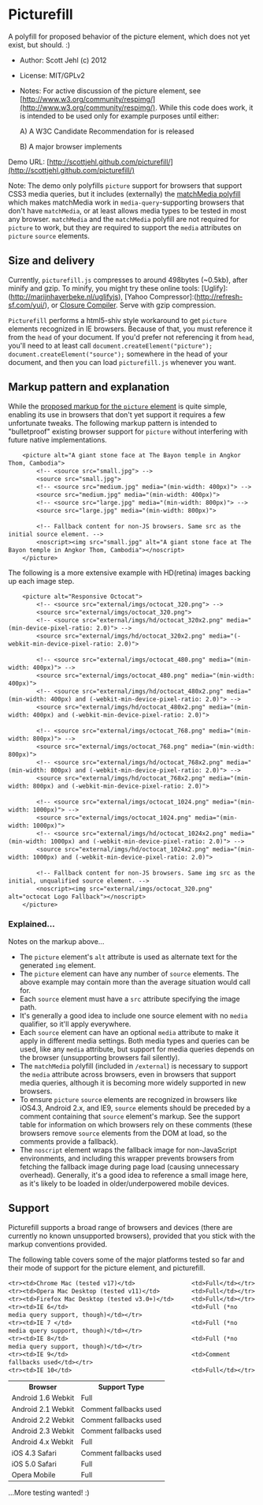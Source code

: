 # Picturefill

A polyfill for proposed behavior of the picture element, which does not yet exist, but should. :)

* Author: Scott Jehl (c) 2012
* License: MIT/GPLv2
* Notes: For active discussion of the picture element, see [http://www.w3.org/community/respimg/](http://www.w3.org/community/respimg/). While this code does work, it is intended to be used only for example purposes until either:

	A) A W3C Candidate Recommendation for <picture> is released
		
	B) A major browser implements <picture>

Demo URL: [http://scottjehl.github.com/picturefill/](http://scottjehl.github.com/picturefill/)

Note: The demo only polyfills `picture` support for browsers that support CSS3 media queries, but it includes (externally) the [matchMedia polyfill](https://github.com/paulirish/matchMedia.js/) which makes matchMedia work in `media-query`-supporting browsers that don't have `matchMedia`, or at least allows media types to be tested in most any browser. `matchMedia` and the `matchMedia` polyfill are not required for `picture` to work, but they are required to support the `media` attributes on `picture` `source` elements.

## Size and delivery

Currently, `picturefill.js` compresses to around 498bytes (~0.5kb), after minify and gzip. To minify, you might try these online tools: [Uglify]:(http://marijnhaverbeke.nl/uglifyjs), [Yahoo Compressor]:(http://refresh-sf.com/yui/), or [Closure Compiler](http://closure-compiler.appspot.com/home). Serve with gzip compression.

`Picturefill` performs a html5-shiv style workaround to get `picture` elements recognized in IE browsers. Because of that, you must reference it from the `head` of your document. If you'd prefer not referencing it from `head`, you'll need to at least call `document.createElement("picture"); document.createElement("source");` somewhere in the head of your document, and then you can load `picturefill.js` whenever you want.

## Markup pattern and explanation

While the [proposed markup for the `picture` element](http://www.w3.org/community/respimg/) is quite simple, enabling its use in browsers that don't yet support it requires a few unfortunate tweaks. The following markup pattern is intended to "bulletproof" existing browser support for `picture` without interfering with future native implementations.

		<picture alt="A giant stone face at The Bayon temple in Angkor Thom, Cambodia">
			<!-- <source src="small.jpg"> -->
			<source src="small.jpg">
			<!-- <source src="medium.jpg" media="(min-width: 400px)"> -->
			<source src="medium.jpg" media="(min-width: 400px)">
			<!-- <source src="large.jpg" media="(min-width: 800px)"> -->
			<source src="large.jpg" media="(min-width: 800px)">
			
			<!-- Fallback content for non-JS browsers. Same src as the initial source element. -->
			<noscript><img src="small.jpg" alt="A giant stone face at The Bayon temple in Angkor Thom, Cambodia"></noscript>
		</picture>

The following is a more extensive example with HD(retina) images backing up each image step.

		<picture alt="Responsive Octocat">
			<!-- <source src="external/imgs/octocat_320.png"> -->
			<source src="external/imgs/octocat_320.png">
			<!-- <source src="external/imgs/hd/octocat_320x2.png" media="(min-device-pixel-ratio: 2.0)"> -->
			<source src="external/imgs/hd/octocat_320x2.png" media="(-webkit-min-device-pixel-ratio: 2.0)">
			
			<!-- <source src="external/imgs/octocat_480.png" media="(min-width: 400px)"> -->
			<source src="external/imgs/octocat_480.png" media="(min-width: 400px)">
			<!-- <source src="external/imgs/hd/octocat_480x2.png" media="(min-width: 400px) and (-webkit-min-device-pixel-ratio: 2.0)"> -->
			<source src="external/imgs/hd/octocat_480x2.png" media="(min-width: 400px) and (-webkit-min-device-pixel-ratio: 2.0)">

			<!-- <source src="external/imgs/octocat_768.png" media="(min-width: 800px)"> -->
			<source src="external/imgs/octocat_768.png" media="(min-width: 800px)">
			<!-- <source src="external/imgs/hd/octocat_768x2.png" media="(min-width: 800px) and (-webkit-min-device-pixel-ratio: 2.0)"> -->
			<source src="external/imgs/hd/octocat_768x2.png" media="(min-width: 800px) and (-webkit-min-device-pixel-ratio: 2.0)">
						
			<!-- <source src="external/imgs/octocat_1024.png" media="(min-width: 1000px)"> -->
			<source src="external/imgs/octocat_1024.png" media="(min-width: 1000px)">
			<!-- <source src="external/imgs/hd/octocat_1024x2.png" media="(min-width: 1000px) and (-webkit-min-device-pixel-ratio: 2.0)"> -->
			<source src="external/imgs/hd/octocat_1024x2.png" media="(min-width: 1000px) and (-webkit-min-device-pixel-ratio: 2.0)">
			
			<!-- Fallback content for non-JS browsers. Same img src as the initial, unqualified source element. -->
			<noscript><img src="external/imgs/octocat_320.png" alt="octocat Logo Fallback"></noscript>
		</picture>

### Explained...

Notes on the markup above...

* The `picture` element's `alt` attribute is used as alternate text for the generated `img` element.
* The `picture` element can have any number of `source` elements. The above example may contain more than the average situation would call for.
* Each `source` element must have a `src` attribute specifying the image path. 
* It's generally a good idea to include one source element with no `media` qualifier, so it'll apply everywhere.
* Each `source` element can have an optional `media` attribute to make it apply in different media settings. Both media types and queries can be used, like any `media` attribute, but support for media queries depends on the browser (unsupporting browsers fail silently).
* The `matchMedia` polyfill (included in `/external`) is necessary to support the `media` attribute across browsers, even in browsers that support media queries, although it is becoming more widely supported in new browsers.
* To ensure `picture` `source` elements are recognized in browsers like iOS4.3, Android 2.x, and IE9, `source` elements should be preceded by a comment containing that `source` element's markup. See the support table for information on which browsers rely on these comments (these browsers remove `source` elements from the DOM at load, so the comments provide a fallback).
* The `noscript` element wraps the fallback image for non-JavaScript environments, and including this wrapper prevents browsers from fetching the fallback image during page load (causing unnecessary overhead). Generally, it's a good idea to reference a small image here, as it's likely to be loaded in older/underpowered mobile devices.


## Support

Picturefill supports a broad range of browsers and devices (there are currently no known unsupported browsers), provided that you stick with the markup conventions provided.

The following table covers some of the major platforms tested so far and their mode of support for the picture element, and picturefill.

<table>
	<tr><th>Browser</th>								<th>Support Type</th></tr>
	<tr><td>Android 1.6 Webkit</td>						<td>Full</td></tr>
	<tr><td>Android 2.1 Webkit</td>						<td>Comment fallbacks used</td></tr>
	<tr><td>Android 2.2 Webkit</td>						<td>Comment fallbacks used</td></tr>
	<tr><td>Android 2.3 Webkit</td>						<td>Comment fallbacks used</td></tr>
	<tr><td>Android 4.x Webkit</td>						<td>Full</td></tr>
	<tr><td>iOS 4.3 Safari</td>							<td>Comment fallbacks used</td></tr>
	<tr><td>iOS 5.0 Safari</td>							<td>Full</td></tr>
	<tr><td>Opera Mobile</td>							<td>Full</td></tr>
	
	<tr><td>Chrome Mac (tested v17)</td>				<td>Full</td></tr>
	<tr><td>Opera Mac Desktop (tested v11)</td>			<td>Full</td></tr>
	<tr><td>Firefox Mac Desktop (tested v3.0+)</td>		<td>Full</td></tr>
	<tr><td>IE 6</td>									<td>Full (*no media query support, though)</td></tr>
	<tr><td>IE 7 </td>									<td>Full (*no media query support, though)</td></tr>
	<tr><td>IE 8</td>									<td>Full (*no media query support, though)</td></tr>
	<tr><td>IE 9</td>									<td>Comment fallbacks used</td></tr>
	<tr><td>IE 10</td>									<td>Full</td></tr>
</tbody>
</table>

...More testing wanted! :)